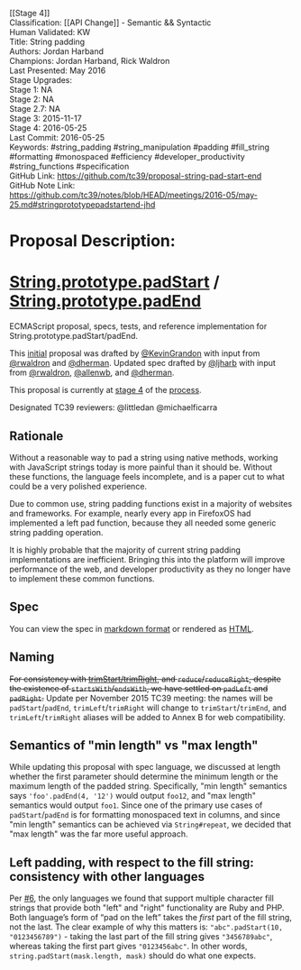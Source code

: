 [[Stage 4]]<br>Classification: [[API Change]] - Semantic && Syntactic<br>Human Validated: KW<br>Title: String padding<br>Authors: Jordan Harband<br>Champions: Jordan Harband, Rick Waldron<br>Last Presented: May 2016<br>Stage Upgrades:<br>Stage 1: NA  
Stage 2: NA  
Stage 2.7: NA  
Stage 3: 2015-11-17  
Stage 4: 2016-05-25<br>Last Commit: 2016-05-25<br>Keywords: #string_padding #string_manipulation #padding #fill_string #formatting #monospaced #efficiency #developer_productivity #string_functions #specification<br>GitHub Link: https://github.com/tc39/proposal-string-pad-start-end <br>GitHub Note Link: https://github.com/tc39/notes/blob/HEAD/meetings/2016-05/may-25.md#stringprototypepadstartend-jhd
# Proposal Description:
# [String.prototype.padStart](https://github.com/es-shims/String.prototype.padStart) / [String.prototype.padEnd](https://github.com/es-shims/String.prototype.padEnd)
ECMAScript proposal, specs, tests, and reference implementation for String.prototype.padStart/padEnd.

This [initial](http://wiki.ecmascript.org/doku.php?id=strawman:string_padding) proposal was drafted by [@KevinGrandon](https://github.com/kevingrandon) with input from [@rwaldron](https://github.com/rwaldron) and [@dherman](https://github.com/dherman).
Updated spec drafted by [@ljharb](https://github.com/ljharb) with input from [@rwaldron](https://github.com/rwaldron), [@allenwb](https://github.com/allenwb), and [@dherman](https://github.com/dherman).

This proposal is currently at [stage 4](https://github.com/tc39/proposals/blob/master/finished-proposals.md) of the [process](https://tc39.github.io/process-document/).

Designated TC39 reviewers: @littledan @michaelficarra

## Rationale
Without a reasonable way to pad a string using native methods, working with JavaScript strings today is more painful than it should be. Without these functions, the language feels incomplete, and is a paper cut to what could be a very polished experience.

Due to common use, string padding functions exist in a majority of websites and frameworks. For example, nearly every app in FirefoxOS had implemented a left pad function, because they all needed some generic string padding operation.

It is highly probable that the majority of current string padding implementations are inefficient. Bringing this into the platform will improve performance of the web, and developer productivity as they no longer have to implement these common functions.

## Spec
You can view the spec in [markdown format](spec.md) or rendered as [HTML](http://tc39.github.io/proposal-string-pad-start-end/).

## Naming
~~For consistency with [trimStart/trimRight](https://github.com/sebmarkbage/ecmascript-string-left-right-trim), and `reduce`/`reduceRight`, despite the existence of `startsWith`/`endsWith`, we have settled on `padLeft` and `padRight`.~~
Update per November 2015 TC39 meeting: the names will be `padStart`/`padEnd`, `trimLeft`/`trimRight` will change to `trimStart`/`trimEnd`, and `trimLeft`/`trimRight` aliases will be added to Annex B for web compatibility.

## Semantics of "min length" vs "max length"
While updating this proposal with spec language, we discussed at length whether the first parameter should determine the minimum length or the maximum length of the padded string. Specifically, "min length" semantics says `'foo'.padEnd(4, '12')` would output `foo12`, and "max length" semantics would output `foo1`. Since one of the primary use cases of `padStart`/`padEnd` is for formatting monospaced text in columns, and since "min length" semantics can be achieved via `String#repeat`, we decided that "max length" was the far more useful approach.

## Left padding, with respect to the fill string: consistency with other languages
Per [#6](https://github.com/tc39/proposal-string-pad-start-end/issues/6), the only languages we found that support multiple character fill strings that provide both "left" and "right" functionality are Ruby and PHP. Both language’s form of “pad on the left” takes the *first* part of the fill string, not the last. The clear example of why this matters is: `"abc".padStart(10, "0123456789")` - taking the last part of the fill string gives `"3456789abc"`, whereas taking the first part gives `"0123456abc"`. In other words, `string.padStart(mask.length, mask)` should do what one expects.
<br>
